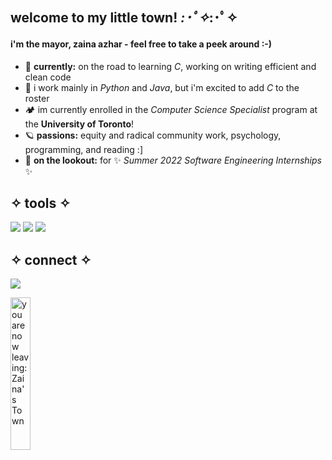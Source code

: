## welcome to my little town! *:･ﾟ✧*:･ﾟ✧
#### i'm the mayor, zaina azhar - feel free to take a peek around :-)
- 🍄 **currently:** on the road to learning *C*, working on writing efficient and clean code
- 🌲  i work mainly in *Python* and *Java*, but i'm excited to add *C* to the roster
- 🏕️ im currently enrolled in the *Computer Science Specialist* program at the **University of Toronto**!
- 🪐 **passions:** equity and radical community work, psychology, programming, and reading :]
- 🌆 **on the lookout:** for ✨ *Summer 2022 Software Engineering Internships* ✨
## ✧ tools ✧
![](https://img.shields.io/badge/​-Python-<COLOR>?style=flat&logo=python&logoColor=white) ![](https://img.shields.io/badge/​-Java-<COLOR>?style=flat&logo=java&logoColor=white)  ![](https://img.shields.io/badge/​-Github-fa0?style=flat&logo=github&logoColor=white)

## ✧ connect ✧
[![](https://img.shields.io/badge/LinkedIn-0a66c2?style=flat&logo=linkedin&logoColor=white)](https://www.linkedin.com/in/zaina-a-257671174)

<img src="https://i.pinimg.com/originals/da/db/27/dadb278cc90e9e42ba8d88ff749a3680.gif" alt="you are now leaving: Zaina's Town" style="float: left; width: 25%; margin-right: 1%; margin-bottom: 0.5em;"><p style="clear: both;">
